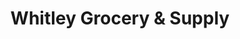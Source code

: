 ---
title: "Whitley Grocery & Supply"
url: /smithfield/whitley-grocery-and-supply/
shop: supermarket
---